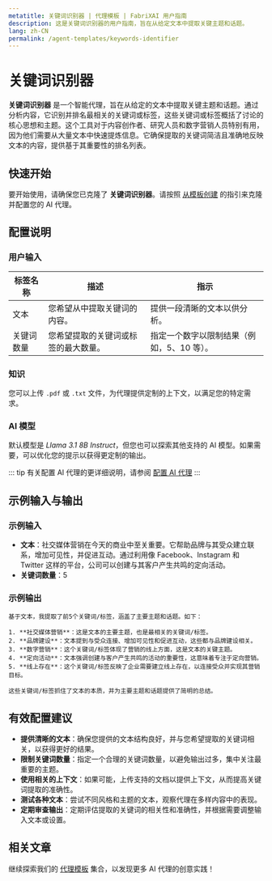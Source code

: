 ```yaml
---
metatitle: 关键词识别器 | 代理模板 | FabriXAI 用户指南
description: 这是关键词识别器的用户指南，旨在从给定文本中提取关键主题和话题。
lang: zh-CN
permalink: /agent-templates/keywords-identifier
---
```


# 关键词识别器

**关键词识别器** 是一个智能代理，旨在从给定的文本中提取关键主题和话题。通过分析内容，它识别并排名最相关的关键词或标签，这些关键词或标签概括了讨论的核心思想和主题。这个工具对于内容创作者、研究人员和数字营销人员特别有用，因为他们需要从大量文本中快速提炼信息。它确保提取的关键词简洁且准确地反映文本的内容，提供基于其重要性的排名列表。

## 快速开始

要开始使用，请确保您已克隆了 **关键词识别器**。请按照 [从模板创建](/en-us/create-from-templates/) 的指引来克隆并配置您的 AI 代理。

## 配置说明

### 用户输入

| 标签名称        | 描述                                                 | 指示                                   |
| --------------- | ---------------------------------------------------- | -------------------------------------- |
| 文本            | 您希望从中提取关键词的内容。                         | 提供一段清晰的文本以供分析。           |
| 关键词数量      | 您希望提取的关键词或标签的最大数量。                 | 指定一个数字以限制结果（例如，5、10 等）。 |

### 知识

您可以上传 `.pdf` 或 `.txt` 文件，为代理提供定制的上下文，以满足您的特定需求。

### AI 模型

默认模型是 *Llama 3.1 8B Instruct*，但您也可以探索其他支持的 AI 模型。如果需要，可以优化您的提示以获得更定制的输出。

::: tip
有关配置 AI 代理的更详细说明，请参阅 [配置 AI 代理](/en-us/configuer-ai-agent/)
:::

## 示例输入与输出

### 示例输入

- **文本**：社交媒体营销在今天的商业中至关重要。它帮助品牌与其受众建立联系，增加可见性，并促进互动。通过利用像 Facebook、Instagram 和 Twitter 这样的平台，公司可以创建与其客户产生共鸣的定向活动。
- **关键词数量**：5

### 示例输出

```
基于文本，我提取了前5个关键词/标签，涵盖了主要主题和话题。如下：

1. **社交媒体营销**：这是文本的主要主题，也是最相关的关键词/标签。
2. **品牌建设**：文本提到与受众连接、增加可见性和促进互动，这些都与品牌建设相关。
3. **数字营销**：这个关键词/标签体现了营销的线上方面，这是文本的关键主题。
4. **定向活动**：文本强调创建与客户产生共鸣的活动的重要性，这意味着专注于定向营销。
5. **线上存在**：这个关键词/标签反映了企业需要建立线上存在，以连接受众并实现其营销目标。

这些关键词/标签抓住了文本的本质，并为主要主题和话题提供了简明的总结。
```

## 有效配置建议

- **提供清晰的文本**：确保您提供的文本结构良好，并与您希望提取的关键词相关，以获得更好的结果。
- **限制关键词数量**：指定一个合理的关键词数量，以避免输出过多，集中关注最重要的主题。
- **使用相关的上下文**：如果可能，上传支持的文档以提供上下文，从而提高关键词提取的准确性。
- **测试各种文本**：尝试不同风格和主题的文本，观察代理在多样内容中的表现。
- **定期审查输出**：定期评估提取的关键词的相关性和准确性，并根据需要调整输入文本或设置。

## 相关文章
继续探索我们的 [代理模板](/en-us/agent-templates/) 集合，以发现更多 AI 代理的创意实践！